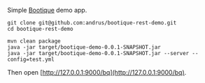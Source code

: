 Simple [Bootique](http://bootique.io) demo app. 

```
git clone git@github.com:andrus/bootique-rest-demo.git
cd bootique-rest-demo

mvn clean package
java -jar target/bootique-demo-0.0.1-SNAPSHOT.jar 
java -jar target/bootique-demo-0.0.1-SNAPSHOT.jar --server --config=test.yml
```

Then open [http://127.0.0.1:9000/bq](http://127.0.0.1:9000/bq).
